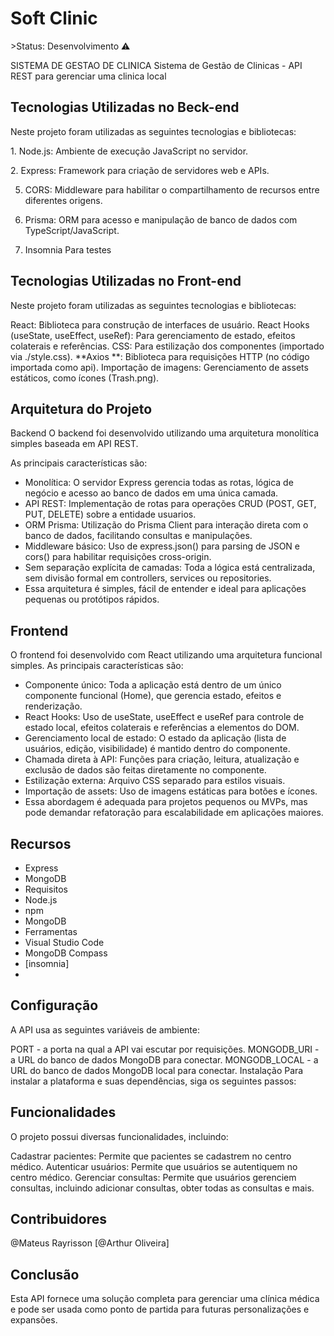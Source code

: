 <h1>Soft Clinic</h1>
>Status: Desenvolvimento ⚠️

 SISTEMA DE GESTAO DE CLINICA
Sistema de Gestão de Clinicas - API REST 
para gerenciar uma clinica local

<h2>Tecnologias Utilizadas no Beck-end</h2>
Neste projeto foram utilizadas as seguintes tecnologias e bibliotecas:

<p> 1. Node.js: Ambiente de execução JavaScript no servidor.</p>
 
<p> 2. Express: Framework para criação de servidores web e APIs.</p>
   
5. CORS: Middleware para habilitar o compartilhamento de recursos entre diferentes origens.
 
7. Prisma: ORM para acesso e manipulação de banco de dados com TypeScript/JavaScript.
   
9. Insomnia Para testes
    
<h2>Tecnologias Utilizadas no Front-end</h2>

Neste projeto foram utilizadas as seguintes tecnologias e bibliotecas:

React: Biblioteca para construção de interfaces de usuário.
React Hooks (useState, useEffect, useRef): Para gerenciamento de estado, efeitos colaterais e referências.
CSS: Para estilização dos componentes (importado via ./style.css).
**Axios **: Biblioteca para requisições HTTP (no código importada como api).
Importação de imagens: Gerenciamento de assets estáticos, como ícones (Trash.png).

<h2>Arquitetura do Projeto</h2>

Backend
O backend foi desenvolvido utilizando uma arquitetura monolítica simples baseada em API REST. 

As principais características são:

* Monolítica: O servidor Express gerencia todas as rotas, lógica de negócio e acesso ao banco de dados em uma única camada.
* API REST: Implementação de rotas para operações CRUD (POST, GET, PUT, DELETE) sobre a entidade usuarios.
* ORM Prisma: Utilização do Prisma Client para interação direta com o banco de dados, facilitando consultas e manipulações.
* Middleware básico: Uso de express.json() para parsing de JSON e cors() para habilitar requisições cross-origin.
* Sem separação explícita de camadas: Toda a lógica está centralizada, sem divisão formal em controllers, services ou repositories.
* Essa arquitetura é simples, fácil de entender e ideal para aplicações pequenas ou protótipos rápidos.

<h2>Frontend</h2>
O frontend foi desenvolvido com React utilizando uma arquitetura funcional simples. As principais características são:

* Componente único: Toda a aplicação está dentro de um único componente funcional (Home), que gerencia estado, efeitos e renderização.
* React Hooks: Uso de useState, useEffect e useRef para controle de estado local, efeitos colaterais e referências a elementos do DOM.
* Gerenciamento local de estado: O estado da aplicação (lista de usuários, edição, visibilidade) é mantido dentro do componente.
* Chamada direta à API: Funções para criação, leitura, atualização e exclusão de dados são feitas diretamente no componente.
* Estilização externa: Arquivo CSS separado para estilos visuais.
* Importação de assets: Uso de imagens estáticas para botões e ícones.
* Essa abordagem é adequada para projetos pequenos ou MVPs, mas pode demandar refatoração para escalabilidade em aplicações maiores.

<h2>Recursos</h2>

* Express
* MongoDB
* Requisitos
* Node.js
* npm
* MongoDB
* Ferramentas
* Visual Studio Code
* MongoDB Compass
* [insomnia]
* 
<h2>Configuração</h2>

A API usa as seguintes variáveis de ambiente:

PORT - a porta na qual a API vai escutar por requisições.
MONGODB_URI - a URL do banco de dados MongoDB para conectar.
MONGODB_LOCAL - a URL do banco de dados MongoDB local para conectar.
Instalação
Para instalar a plataforma e suas dependências, siga os seguintes passos:

<h2>Funcionalidades</h2>
O projeto possui diversas funcionalidades, incluindo:

Cadastrar pacientes: Permite que pacientes se cadastrem no centro médico.
Autenticar usuários: Permite que usuários se autentiquem no centro médico.
Gerenciar consultas: Permite que usuários gerenciem consultas, incluindo adicionar consultas, obter todas as consultas e mais.

<h2>Contribuidores</h2>
@Mateus Rayrisson
[@Arthur Oliveira]

<h2>Conclusão</h2>
Esta API fornece uma solução completa para gerenciar uma clínica médica e pode ser usada como ponto de partida para futuras personalizações e expansões.
 
